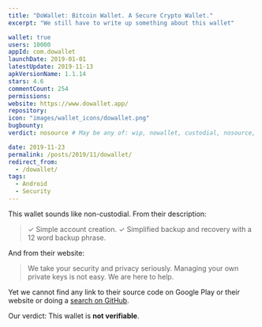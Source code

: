 ```yaml
---
title: "DoWallet: Bitcoin Wallet. A Secure Crypto Wallet."
excerpt: "We still have to write up something about this wallet"

wallet: true
users: 10000
appId: com.dowallet
launchDate: 2019-01-01
latestUpdate: 2019-11-13
apkVersionName: 1.1.14
stars: 4.6
commentCount: 254
permissions:
website: https://www.dowallet.app/
repository:
icon: "images/wallet_icons/dowallet.png"
bugbounty:
verdict: nosource # May be any of: wip, nowallet, custodial, nosource, nonverifiable, verifiable, bounty, cert1, cert2, cert3

date: 2019-11-23
permalink: /posts/2019/11/dowallet/
redirect_from:
  - /dowallet/
tags:
  - Android
  - Security
---
```



This wallet sounds like non-custodial. From their description:

> ✓ Simple account creation.
> ✓ Simplified backup and recovery with a 12 word backup phrase.

And from their website:

> We take your security and privacy seriously.
Managing your own private keys is not easy. We are here to help.

Yet we cannot find any link to their source code on Google Play or their website
or doing a [search on GitHub](https://github.com/search?q="com.dowallet").

Our verdict: This wallet is **not verifiable**.
